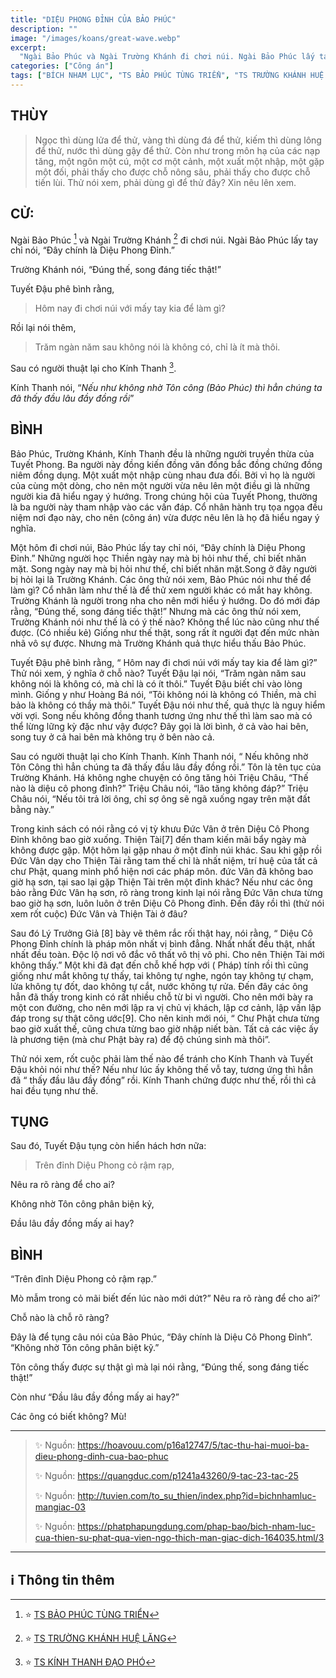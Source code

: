 ```yaml
---
title: "DIỆU PHONG ĐỈNH CỦA BẢO PHÚC"
description: ""
image: "/images/koans/great-wave.webp"
excerpt: 
  "Ngài Bảo Phúc và Ngài Trường Khánh đi chơi núi. Ngài Bảo Phúc lấy tay chỉ nói, 'Đây chính là Diệu Phong Đỉnh'"
categories: ["Công án"]
tags: ["BÍCH NHAM LỤC", "TS BẢO PHÚC TÙNG TRIỂN", "TS TRƯỜNG KHÁNH HUỆ LĂNG"]
---
```


## THÙY

> Ngọc thì dùng lửa để thử, vàng thì dùng đá để thử, kiếm thì dùng lông để thử, nước thì dùng gậy để thử. 
> Còn như trong môn hạ của các nạp tăng, một ngôn một cú, một cơ một cảnh, một xuất một nhập, một gặp một đối, phải thấy cho được chỗ nông sâu, phải thấy cho được chỗ tiến lùi. 
> Thử nói xem, phải dùng gì để thử đây? Xin nêu lên xem.

## CỬ:

Ngài Bảo Phúc [^1] và Ngài Trường Khánh [^2] đi chơi núi. Ngài Bảo Phúc lấy tay chỉ nói, “Đây chính là Diệu Phong Đỉnh.” 

Trường Khánh nói, “Đúng thế, song đáng tiếc thật!” 

Tuyết Đậu phê bình rằng, 

> Hôm nay đi chơi núi với mấy tay kia để làm gì? 

Rồi lại nói thêm, 

> Trăm ngàn năm sau không nói là không có, chỉ là ít mà thôi.

Sau có người thuật lại cho Kính Thanh [^3]. 

Kính Thanh nói, “*Nếu như không nhờ Tôn công (Bảo Phúc) thì hẳn chúng ta đã thấy đầu lâu đầy đồng rồi*”

## BÌNH

Bảo Phúc, Trường Khánh, Kính Thanh đều là những người truyền thừa của Tuyết Phong. Ba người này đồng kiến đồng văn đồng bắc đồng chứng đồng niêm đồng dụng. Một xuất một nhập cùng nhau đưa đối. Bởi vì họ là người của cùng một dòng, cho nên một người vừa nêu lên một điều gì là những người kia đã hiểu ngay ý hướng. Trong chúng hội của Tuyết Phong, thường là ba người này tham nhập vào các vấn đáp. Cổ nhân hành trụ tọa ngọa đều niệm nơi đạo này, cho nên (công án) vừa được nêu lên là họ đã hiểu ngay ý nghĩa.

Một hôm đi chơi núi, Bảo Phúc lấy tay chỉ nói, “Đây chính là Diệu Phong Đỉnh.” Những người học Thiền ngày nay mà bị hỏi như thế, chỉ biết nhăn mặt. Song ngày nay mà bị hỏi như thế, chỉ biết nhăn mặt.Song ở đây người bị hỏi lại là Trường Khánh. Các ông thử nói xem, Bảo Phúc nói như thế để làm gì? Cổ nhân làm như thế là để thử xem người khác có mắt hay không. Trường Khánh là người trong nha cho nên mới hiểu ý hướng. Do đó mới đáp rằng, “Đúng thế, song đáng tiếc thật!” Nhưng mà các ông thử nói xem, Trường Khánh nói như thế là có ý thế nào? Không thể lúc nào cũng như thế được. (Có nhiều kẻ) Giống như thế thật, song rất ít người đạt đến mức nhàn nhã vô sự được. Nhưng mà Trường Khánh quả thực hiểu thấu Bảo Phúc.

Tuyết Đậu phê bình rằng, “ Hôm nay đi chơi núi với mấy tay kia để làm gì?” Thử nói xem, ý nghĩa ở chỗ nào? Tuyết Đậu lại nói, “Trăm ngàn năm sau không nói là không có, mà chỉ là có ít thôi.” Tuyết Đậu biết chỉ vào lòng mình. Giống y như Hoàng Bá nói, “Tôi không nói là không có Thiền, mà chỉ bảo là không có thầy mà thôi.” Tuyết Đậu nói như thế, quả thực là nguy hiểm vời vợi. Song nếu không đồng thanh tương ứng như thế thì làm sao mà có thể lừng lững kỳ đặc như vậy được? Đây gọi là lời bình, ở cả vào hai bên, song tuy ở cả hai bên mà không trụ ở bên nào cả.

Sau có người thuật lại cho Kính Thanh. Kính Thanh nói, “ Nếu không nhờ Tôn Công thì hẳn chúng ta đã thấy đầu lâu đầy đồng rồi.” Tôn là tên tục của Trường Khánh. Há không nghe chuyện có ông tăng hỏi Triệu Châu, “Thế nào là diệu cô phong đỉnh?” Triệu Châu nói, “lão tăng không đáp?” Triệu Châu nói, “Nếu tôi trả lời ông, chỉ sợ ông sẽ ngã xuống ngay trên mặt đất bằng này.”

Trong kinh sách có nói rằng có vị tỳ khưu Đức Vân ở trên Diệu Cô Phong Đỉnh không bao giờ xuống. Thiện Tài[7] đến tham kiến mãi bẩy ngày mà không được gặp. Một hôm lại gặp nhau ở một đỉnh núi khác. Sau khi gặp rồi Đức Vân dạy cho Thiện Tài rằng tam thế chỉ là nhất niệm, trí huệ của tất cả chư Phật, quang minh phổ hiện nơi các pháp môn. đức Vân đã không bao giờ hạ sơn, tại sao lại gặp Thiện Tài trên một đỉnh khác? Nếu như các ông bảo rằng Đức Vân hạ sơn, rõ ràng trong kinh lại nói rằng Đức Vân chưa từng bao giờ hạ sơn, luôn luôn ở trên Diệu Cô Phong đỉnh. Đến đây rồi thì (thử nói xem rốt cuộc) Đức Vân và Thiện Tài ở đâu?

Sau đó Lý Trưởng Giả [8] bày vẽ thêm rắc rối thật hay, nói rằng, “ Diệu Cô Phong Đỉnh chính là pháp môn nhất vị bình đẳng. Nhất nhất đều thật, nhất nhất đều toàn. Độc lộ nơi vô đắc vô thất vô thị vô phi. Cho nên Thiện Tài mới không thấy.” Một khi đã đạt đến chỗ khế hợp với ( Pháp) tính rồi thì cũng giống như mắt không tự thấy, tai không tự nghe, ngón tay không tự chạm, lửa không tự đốt, dao không tự cắt, nước không tự rửa. Đến đây các ông hẳn đã thấy trong kinh có rất nhiều chỗ từ bi vì người. Cho nên mới bày ra một con đường, cho nên mới lập ra vị chủ vị khách, lập cơ cảnh, lập vấn lập đáp trong sự thật công ước[9]. Cho nên kinh mới nói, “ Chư Phật chưa từng bao giờ xuất thế, cũng chưa từng bao giờ nhập niết bàn. Tất cả các việc ấy là phương tiện (mà chư Phật bày ra) để độ chúng sinh mà thôi”.

Thử nói xem, rốt cuộc phải làm thế nào để tránh cho Kính Thanh và Tuyết Đậu khỏi nói như thế? Nếu như lúc ấy không thế vỗ tay, tương ứng thì hẳn đã “ thấy đầu lâu đầy đồng” rồi. Kính Thanh chứng được như thế, rồi thì cả hai đều tụng như thế.

## TỤNG

Sau đó, Tuyết Đậu tụng còn hiển hách hơn nữa:

> Trên đỉnh Diệu Phong cỏ rậm rạp,

Nêu ra rõ ràng để cho ai?

Không nhờ Tôn công phân biện kỷ,

Đầu lâu đầy đồng mấy ai hay?

## BÌNH

“Trên đỉnh Diệu Phong cỏ rậm rạp.” 

Mò mẫm trong cỏ mãi biết đến lúc nào mới dứt?” Nêu ra rõ ràng để cho ai?’ 

Chỗ nào là chỗ rõ ràng? 

Đây là để tụng câu nói của Bảo Phúc, “Đây chính là Diệu Cô Phong Đỉnh”. “Không nhờ Tôn công phân biệt kỹ.” 

Tôn công thấy được sự thật gì mà lại nói rằng, “Đúng thế, song đáng tiếc thật!” 

Còn như “Đầu lâu đầy đồng mấy ai hay?” 

Các ông có biết không? Mù!

***

> ✨ Nguồn:  https://hoavouu.com/p16a12747/5/tac-thu-hai-muoi-ba-dieu-phong-dinh-cua-bao-phuc
>
> ✨ Nguồn:  https://quangduc.com/p1241a43260/9-tac-23-tac-25
>
> ✨ Nguồn:  http://tuvien.com/to_su_thien/index.php?id=bichnhamluc-mangiac-03
>
> ✨ Nguồn:  https://phatphapungdung.com/phap-bao/bich-nham-luc-cua-thien-su-phat-qua-vien-ngo-thich-man-giac-dich-164035.html/3

***

## ℹ️ Thông tin thêm

[^1]: ⭐️ <a href="https://blog.phapthihoi.org/gt-member/ts-bao-phuc-tung-trien/" target="_blank">TS BẢO PHÚC TÙNG TRIỂN</a>

[^2]: ⭐️ <a href="https://blog.phapthihoi.org/gt-member/ts-truong-khanh-hue-lang/" target="_blank">TS TRƯỜNG KHÁNH HUỆ LĂNG</a>

[^3]: ⭐️ <a href="https://blog.phapthihoi.org/gt-member/ts-kinh-thanh-dao-pho/" target="_blank">TS KÍNH THANH ĐẠO PHÓ</a>


